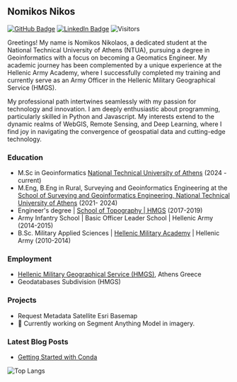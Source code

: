 ## Nomikos Nikos
[![GitHub Badge](https://img.shields.io/github/followers/Nomik21?style=social)](https://github.com/Nomik21?tab=followers)
[![LinkedIn Badge](https://img.shields.io/badge/My-LinkedIn-blue)](https://www.linkedin.com/in/nikolaos-nomikos-699419206/)
![Visitors](https://api.visitorbadge.io/api/visitors?path=https%3A%2F%2Fgithub.com%2FNomik21&label=my_visitors&labelColor=%23d9e3f0&countColor=%23697689&style=flat&labelStyle=lower)

Greetings! My name is Nomikos Nikolaos, a dedicated student at the National Technical University of Athens (NTUA), pursuing a degree in Geoinformatics with a focus on becoming a Geomatics Engineer. My academic journey has been complemented by a unique experience at the Hellenic Army Academy, where I successfully completed my training and currently serve as an Army Officer in the Hellenic Military Geographical Service (HMGS).

My professional path intertwines seamlessly with my passion for technology and innovation. I am deeply enthusiastic about programming, particularly skilled in Python and Javascript. My interests extend to the dynamic realms of WebGIS, Remote Sensing, and Deep Learning, where I find joy in navigating the convergence of geospatial data and cutting-edge technology.

### Education
-   M.Sc in Geoinformatics [National Technical University of Athens](https://geoinformatics.ntua.gr/) (2024 - current)
-   M.Eng, B.Eng in Rural, Surveying and Geoinformatics Engineering at the [School of Surveying and Geoinformatics Engineering, National Technical University of Athens](https://www.survey.ntua.gr/el/) (2021- 2024)
-  Engineer's degree | [School of Topography | HMGS](https://www.gys.gr/hmgs-sxtop.html) (2017-2019)
-   Army Infantry School | Basic Officer Leader School | Hellenic Army (2014-2015)
-  B.Sc. Military Applied Sciences | [Hellenic Military Academy](https://sse.army.gr/) | Hellenic Army (2010-2014)

### Employment 
- [Hellenic Military Geographical  Service (HMGS)](https://www.gys.gr/), Athens Greece
- Geodatabases Subdivision (HMGS)

### Projects
- Request Metadata Satellite Esri Basemap
- 🔭 Currently working on Segment Anything Model in imagery.

### Latest Blog Posts
- [Getting Started with Conda](https://medium.com/@nomikdj21/getting-started-with-conda-a1c095941282)




![Top Langs](https://github-readme-stats-sigma-five.vercel.app/api/top-langs/?username=Nomik21&langs_count=5)
<!--
**Nomik21/Nomik21** is a ✨ _special_ ✨ repository because its `README.md` (this file) appears on your GitHub profile.

Here are some ideas to get you started:

- 🔭 I’m currently working on ...
- 🌱 I’m currently learning ...
- 👯 I’m looking to collaborate on ...
- 🤔 I’m looking for help with ...
- 💬 Ask me about ...
- 📫 How to reach me: ...
- 😄 Pronouns: ...
- ⚡ Fun fact: ...
-->
